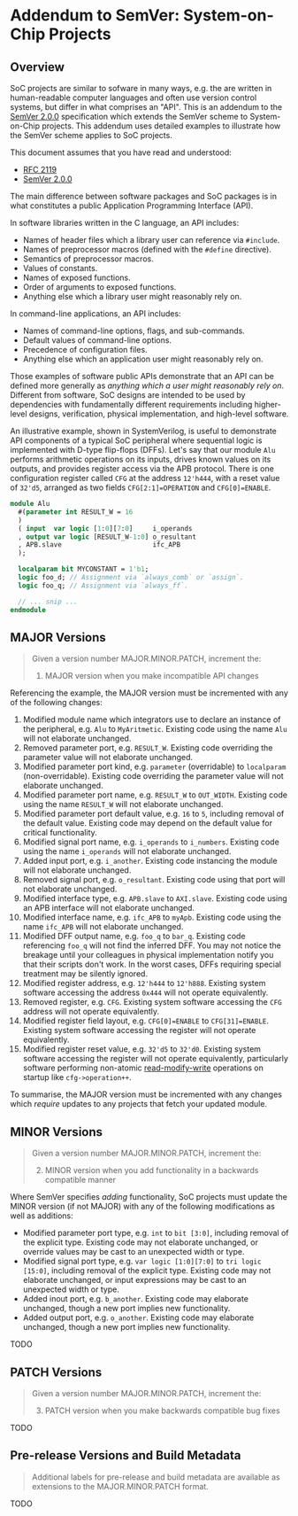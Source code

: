 
Addendum to SemVer: System-on-Chip Projects
===========================================

Overview
--------

SoC projects are similar to sofware in many ways, e.g. the are written in
human-readable computer languages and often use version control systems, but
differ in what comprises an "API".
This is an addendum to the [SemVer 2.0.0](https://semver.org/spec/v2.0.0.html)
specification which extends the SemVer scheme to System-on-Chip projects.
This addendum uses detailed examples to illustrate how the SemVer scheme
applies to SoC projects.

This document assumes that you have read and understood:

- [RFC 2119](https://tools.ietf.org/html/rfc2119)
- [SemVer 2.0.0](https://semver.org/spec/v2.0.0.html)

The main difference between software packages and SoC packages is in what
constitutes a public Application Programming Interface (API).

In software libraries written in the C language, an API includes:

- Names of header files which a library user can reference via `#include`.
- Names of preprocessor macros (defined with the `#define` directive).
- Semantics of preprocessor macros.
- Values of constants.
- Names of exposed functions.
- Order of arguments to exposed functions.
- Anything else which a library user might reasonably rely on.

In command-line applications, an API includes:

- Names of command-line options, flags, and sub-commands.
- Default values of command-line options.
- Precedence of configuration files.
- Anything else which an application user might reasonably rely on.

Those examples of software public APIs demonstrate that an API can be defined
more generally as *anything which a user might reasonably rely on*.
Different from software, SoC designs are intended to be used by dependencies
with fundamentally different requirements including higher-level
designs, verification, physical implementation, and high-level software.

An illustrative example, shown in SystemVerilog, is useful to demonstrate API
components of a typical SoC peripheral where sequential logic is implemented
with D-type flip-flops (DFFs).
Let's say that our module `Alu` performs arithmetic operations on its inputs,
drives known values on its outputs, and provides register access via the APB
protocol.
There is one configuration register called `CFG` at the address `12'h444`, with
a reset value of `32'd5`, arranged as two fields `CFG[2:1]=OPERATION` and
`CFG[0]=ENABLE`.

```systemverilog
module Alu
  #(parameter int RESULT_W = 16
  )
  ( input  var logic [1:0][7:0]     i_operands
  , output var logic [RESULT_W-1:0] o_resultant
  , APB.slave                       ifc_APB
  );

  localparam bit MYCONSTANT = 1'b1;
  logic foo_d; // Assignment via `always_comb` or `assign`.
  logic foo_q; // Assignment via `always_ff`.

  // ... snip ...
endmodule
```


MAJOR Versions
--------------

> Given a version number MAJOR.MINOR.PATCH, increment the:
>
> 1. MAJOR version when you make incompatible API changes

Referencing the example, the MAJOR version must be incremented with any of the
following changes:

1. Modified module name which integrators use to declare an instance of the
  peripheral, e.g. `Alu` to `MyAritmetic`.
  Existing code using the name `Alu` will not elaborate unchanged.
2. Removed parameter port, e.g. `RESULT_W`.
  Existing code overriding the parameter value will not elaborate unchanged.
3. Modified parameter port kind, e.g. `parameter` (overridable) to `localparam`
  (non-overridable).
  Existing code overriding the parameter value will not elaborate unchanged.
4. Modified parameter port name, e.g. `RESULT_W` to `OUT_WIDTH`.
  Existing code using the name `RESULT_W` will not elaborate unchanged.
5. Modified parameter port default value, e.g. `16` to `5`, including removal of
  the default value.
  Existing code may depend on the default value for critical functionality.
6. Modified signal port name, e.g. `i_operands` to `i_numbers`.
  Existing code using the name `i_operands` will not elaborate unchanged.
7. Added input port, e.g. `i_another`.
  Existing code instancing the module will not elaborate unchanged.
8. Removed signal port, e.g. `o_resultant`.
  Existing code using that port will not elaborate unchanged.
9. Modified interface type, e.g. `APB.slave` to `AXI.slave`.
  Existing code using an APB interface will not elaborate unchanged.
10. Modified interface name, e.g. `ifc_APB` to `myApb`.
  Existing code using the name `ifc_APB` will not elaborate unchanged.
11. Modified DFF output name, e.g. `foo_q` to `bar_q`.
  Existing code referencing `foo_q` will not find the inferred DFF.
  You may not notice the breakage until your colleagues in physical
  implementation notify you that their scripts don't work.
  In the worst cases, DFFs requiring special treatment may be silently ignored.
12. Modified register address, e.g. `12'h444` to `12'h888`.
  Existing system software accessing the address `0x444` will not operate
  equivalently.
13. Removed register, e.g. `CFG`.
  Existing system software accessing the `CFG` address will not operate
  equivalently.
14. Modified register field layout, e.g. `CFG[0]=ENABLE` to `CFG[31]=ENABLE`.
  Existing system software accessing the register will not operate
  equivalently.
15. Modified register reset value, e.g. `32'd5` to `32'd0`.
  Existing system software accessing the register will not operate
  equivalently, particularly software performing non-atomic
  [read-modify-write](https://en.wikipedia.org/wiki/Read-modify-write)
  operations on startup like `cfg->operation++`.

To summarise, the MAJOR version must be incremented with any changes which
*require* updates to any projects that fetch your updated module.


MINOR Versions
--------------

> Given a version number MAJOR.MINOR.PATCH, increment the:
>
> 2. MINOR version when you add functionality in a backwards compatible manner

Where SemVer specifies *adding* functionality, SoC projects must update the
MINOR version (if not MAJOR) with any of the following modifications as well as
additions:

- Modified parameter port type, e.g. `int` to `bit [3:0]`, including removal of
  the explicit type.
  Existing code may not elaborate unchanged, or override values may be cast to
  an unexpected width or type.
- Modified signal port type, e.g. `var logic [1:0][7:0]` to `tri logic [15:0]`,
  including removal of the explicit type.
  Existing code may not elaborate unchanged, or input expressions may be cast
  to an unexpected width or type.
- Added inout port, e.g. `b_another`.
  Existing code may elaborate unchanged, though a new port implies new
  functionality.
- Added output port, e.g. `o_another`.
  Existing code may elaborate unchanged, though a new port implies new
  functionality.

TODO


PATCH Versions
--------------

> Given a version number MAJOR.MINOR.PATCH, increment the:
>
> 3. PATCH version when you make backwards compatible bug fixes

TODO


Pre-release Versions and Build Metadata
---------------------------------------

> Additional labels for pre-release and build metadata are available as extensions
> to the MAJOR.MINOR.PATCH format.

TODO
